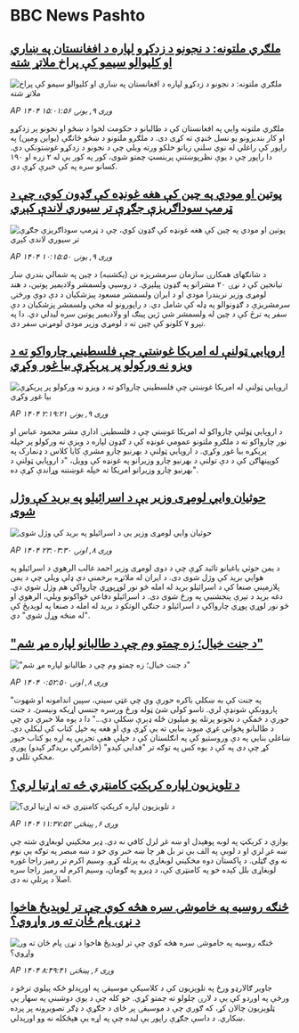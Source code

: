 # BBC News Pashto## [ملګري ملتونه: د نجونو د زدکړو لپاره د افغانستان په ښاري او کلیوالو سیمو کې پراخ ملاتړ شته](https://www.bbc.com/pashto/articles/cr74g4r2k4zo?at_medium=RSS&at_campaign=rss?at_campaign=githubrss)![ملګري ملتونه: د نجونو د زدکړو لپاره د افغانستان په ښاري او کلیوالو سیمو کې پراخ ملاتړ شته](https://ichef.bbci.co.uk/ace/ws/240/cpsprodpb/8322/live/44ff4ec0-867a-11f0-9cf6-cbf3e73ce2b9.jpg)_AP ۱۴۰۴ وږی ۹, يونۍ ۱۵:۰۱:۵۶_ملګري ملتونه وايي په افغانستان کې د طالبانو د حکومت لخوا د ښځو او نجونو پر زدکړو او کار بندیزونو یو نسل څنډې ته کړی دی. د ملګرو ملتونو د ښځو څانګې (یو‌این ومین) په راپور کې راغلي  له نوي سلنې زیاتو خلکو ورته ویلي چې د نجونو د زدکړو غوښتونکي دي.
دا راپور چې د یوې نظرپوښتنې  پربنسټ چمتو شوی، کور په کور یې له ۲ زره او ۱۹۰ کسانو سره په کې خبرې کړې دي.## [پوتین او مودي په چین کې هغه غونډه کې ګډون کوي، چې د ټرمپ سوداګریزې جګړې تر سیوري لاندې کېږي](https://www.bbc.com/pashto/articles/cjw6jv2n2ljo?at_medium=RSS&at_campaign=rss?at_campaign=githubrss)![پوتین او مودي په چین کې هغه غونډه کې ګډون کوي، چې د ټرمپ سوداګریزې جګړې تر سیوري لاندې کېږي](https://ichef.bbci.co.uk/ace/ws/240/cpsprodpb/5580/live/91f5fbb0-8653-11f0-9cf6-cbf3e73ce2b9.jpg)_AP ۱۴۰۴ وږی ۹, يونۍ ۱۰:۱۵:۵۰_د شانګهای همکارۍ سازمان سرمشریزه نن (یکشنبه) د چین په شمالي بندري ښار تیانجین کې د نړۍ ۲۰ مشرانو په ګډون پیلېږي. د روسیې ولسمشر ولادیمیر پوتین، د هند لومړی وزیر نریندرا مودي او د ایران ولسمشر مسعود پیزشکیان د دې دوې ورځنۍ سرمشریزې د ګډونوالو په ډله کې شامل دي. 
د راپورونو له مخې ولسمشر پزشکیان د دې سفر په ترڅ کې د چین له ولسمشر شي ژین پینګ او ولادیمیر پوتین سره لیدلي دي. دا په تېرو ۷ کلونو کې چین ته د لومړي وزیر مودي لومړنی سفر دی.## [اروپايي ټولنې له امریکا غوښتي چې فلسطیني چارواکو ته د ویزو نه ورکولو پر پرېکړې بيا غور وکړي](https://www.bbc.com/pashto/articles/cjw6egxg163o?at_medium=RSS&at_campaign=rss?at_campaign=githubrss)![اروپايي ټولنې له امریکا غوښتي چې فلسطیني چارواکو ته د ویزو نه ورکولو پر پرېکړې بيا غور وکړي](https://ichef.bbci.co.uk/ace/ws/240/cpsprodpb/cf48/live/cf9591d0-8610-11f0-9cf6-cbf3e73ce2b9.jpg)_AP ۱۴۰۴ وږی ۹, يونۍ ۲:۱۹:۲۱_د اروپايي ټولنې چارواکو له امریکا غوښتي چې د فلسطينۍ ادارې مشر محمود عباس او نور چارواکو ته د ملګرو ملتونو عمومي غونډه کې د ګډون لپاره د ويزې نه ورکولو پر خپله پرېکړه بيا غور وکړي. د اروپايي ټولنې د بهرنيو چارو مشرې کايا کلاس د ډنمارک په کوپېنهاګن کې د دې تولنې د بهرنيو چارو وزيرانو په غونډه کې وويل، "د اروپايي ټولنې د بهرنيو چارو وزيرانو امريکا ته خپله غوښتنه وړاندې کړې ده".## [حوثيان وايي لومړی وزير يې د اسرائیلو په بريد کې وژل شوی](https://www.bbc.com/pashto/articles/c2kzek7x210o?at_medium=RSS&at_campaign=rss?at_campaign=githubrss)![حوثيان وايي لومړی وزير يې د اسرائیلو په بريد کې وژل شوی](https://ichef.bbci.co.uk/ace/ws/240/cpsprodpb/d496/live/0bf34430-85f1-11f0-9cf6-cbf3e73ce2b9.jpg)_AP ۱۴۰۴ وږی ۸, اونۍ ۲۳:۰۳:۳۰_د یمن حوثي ياغيانو تائيد کړې چې د دوی لومړی وزير احمد غالب الرهوي د اسرائیلو په هوايي بريد کې وژل شوی دی. د ايران له ملاتړه برخمنې دې ډلې ويلي چې د يمن پلازمېنې صنعا کې د اسرائیلو برید له امله څو نور لوړپوړي چارواکي هم وژل شوي دي. دغه بريد د تېرې پنجشنبې په ورځ شوی دی. د اسرائیلو دفاعي ځواکونو ویلي، الرهوي او څو نور لوړي پوړي چارواکي د اسرائيلو د جنګي الوتکو د بريد له امله د صنعا په لوېديځ کې "له منځه وړل شوي" دي.## ["د جنت خیال؛ زه چمتو وم چې د طالبانو لپاره مړ شم"](https://www.bbc.com/pashto/articles/c75492yl5zdo?at_medium=RSS&at_campaign=rss?at_campaign=githubrss)!["د جنت خیال؛ زه چمتو وم چې د طالبانو لپاره مړ شم"](https://ichef.bbci.co.uk/ace/ws/240/cpsprodpb/ca72/live/6e6d1840-81c1-11f0-b1e0-f1e3fb4f730d.jpg)_AP ۱۴۰۴ وږی ۸, اونۍ ۰:۵۲:۵۰_"په جنت کې به ښکلې باکره حورې وي چې غټې سینې، سپین اندامونه او شهوت پاروونکې شونډې لري. تاسو کولی شئ ټوله ورځ ورسره جنسي اړیکه ونیسئ. د جنت حورې د ځمکې د نجونو پرتله یو میلیون ځله ډېرې ښکلې دي..."
دا د یوه ملا خبرې دي چې د طالبانو پخواني غړي میوند بنايي ته یې کړې وې او هغه په خپل کتاب کې لیکلې دي.
ښاغلي بنايي په دې وروستیو کې په انګلستان کې د خپلې هغې تجربې په اړه یو کتاب خپور کړ چې دی په کې د یوه کس په توګه تر "فدايي کېدو" (ځانمرګي بریدګر کېدو) پورې مخکې تللی و.## [د تلویزیون لپاره کرېکټ کامنټري څه ته اړتیا لري؟](https://www.bbc.com/pashto/articles/c9vd98ny3jgo?at_medium=RSS&at_campaign=rss?at_campaign=githubrss)![د تلویزیون لپاره کرېکټ کامنټري څه ته اړتیا لري؟](https://ichef.bbci.co.uk/ace/ws/240/cpsprodpb/684d/live/4a2e6c10-8403-11f0-84c8-99de564f0440.png)_AP ۱۴۰۴ وږی ۶, پينځنۍ ۱۱:۳۷:۵۲_یوازې د کرېکټ په لوبه پوهېدل او ښه غږ لرل کافي نه دي. ډېر مخکیني لوبغاړي شته چې ښه غږ لري او د لوبې په الف بې تر بل هر چا ښه خبر وي خو د ښه مبصر په توګه یې نوم نه وي ګټلی. د پاکستان دوه مخکیني لوبغاړي به پرتله کړو. وسیم اکرم تر رمیز راجا غوره لوبغاړی بلل کېده خو په کامنټري کې، د ډېرو په ګومان، وسیم اکرم له رمیز راجا سره اصلآ د پرتلې نه دی.## [څنګه روسیه په خاموشۍ سره هڅه کوي چې تر لوېديځ هاخوا د نړۍ پام ځان ته ور واړوي؟](https://www.bbc.com/pashto/articles/cj4wk4rdwjjo?at_medium=RSS&at_campaign=rss?at_campaign=githubrss)![څنګه روسیه په خاموشۍ سره هڅه کوي چې تر لوېديځ هاخوا د نړۍ پام ځان ته ور واړوي؟](https://ichef.bbci.co.uk/ace/ws/240/cpsprodpb/08cc/live/f5320640-833f-11f0-ab3e-bd52082cd0ae.png)_AP ۱۴۰۴ وږی ۶, پينځنۍ ۸:۴۹:۴۱_جاویر ګالارډو ورځ په تلوېزیون کې د کلاسیکې موسیقۍ په اورېدلو ځکه پیلوي ترڅو د ورځې په اوږدو کې یې د لارۍ چلولو ته چمتو کړي.
خو کله چې د یوې دوشبنې په سهار یې ټلوېزیون چالان کړ، که ګوري چې د موسیقۍ پر ځای د جګړې د ډګر تصویرونه پر پرده ښکاري. د داسې جګړې راپور یې لیده چې په اړه یې هېڅکله نه وو اورېدلي.